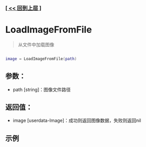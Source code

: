 ### [[ << 回到上层 ]](index.md)

# LoadImageFromFile

> 从文件中加载图像

```lua

image = LoadImageFromFile(path)

```

## 参数：

+ path [string]：图像文件路径

## 返回值：

+ image [userdata-Image]：成功则返回图像数据，失败则返回nil

## 示例

```lua

```